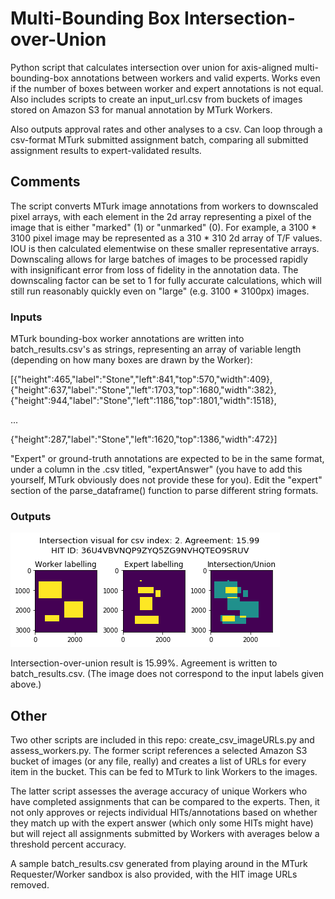 # Multi-Bounding Box Intersection-over-Union

Python script that calculates intersection over union for axis-aligned multi-bounding-box annotations between workers and valid experts. Works even if the number of boxes between worker and expert annotations is not equal. Also includes scripts to create an input_url.csv from buckets of images stored on Amazon S3 for manual annotation by MTurk Workers.

Also outputs approval rates and other analyses to a csv. Can loop through a csv-format MTurk submitted assignment batch, comparing all submitted assignment results to expert-validated results.

## Comments
The script converts MTurk image annotations from workers to downscaled pixel arrays, with each element in the 2d array representing a pixel of the image that is either "marked" (1) or "unmarked" (0). For example, a 3100 * 3100 pixel image may be represented as a 310 * 310 2d array of T/F values. IOU is then calculated elementwise on these smaller representative arrays. Downscaling allows for large batches of images to be processed rapidly with insignificant error from loss of fidelity in the annotation data. The downscaling factor can be set to 1 for fully accurate calculations, which will still run reasonably quickly even on "large" (e.g. 3100 * 3100px) images.

### Inputs

MTurk bounding-box worker annotations are written into batch_results.csv's as strings, representing an array of variable length (depending on how many boxes are drawn by the Worker):

[{"height":465,"label":"Stone","left":841,"top":570,"width":409}, {"height":637,"label":"Stone","left":1703,"top":1680,"width":382},{"height":944,"label":"Stone","left":1186,"top":1801,"width":1518},

...

{"height":287,"label":"Stone","left":1620,"top":1386,"width":472}]

"Expert" or ground-truth annotations are expected to be in the same format, under a column in the .csv titled, "expertAnswer" (you have to add this yourself, MTurk obviously does not provide these for you). Edit the "expert" section of the parse_dataframe() function to parse different string formats.

### Outputs
<p float="left">
<img src="https://github.com/malyalar/complex-intersection-union/blob/master/intersect_example.png">
</p>

Intersection-over-union result is 15.99%. Agreement is written to batch_results.csv. (The image does not correspond to the input labels given above.)


## Other

Two other scripts are included in this repo: create_csv_imageURLs.py and assess_workers.py. The former script references a selected Amazon S3 bucket of images (or any file, really) and creates a list of URLs for every item in the bucket. This can be fed to MTurk to link Workers to the images. 

The latter script assesses the average accuracy of unique Workers who have completed assignments that can be compared to the experts. Then, it not only approves or rejects individual HITs/annotations based on whether they match up with the expert answer (which only some HITs might have) but will reject all assignments submitted by Workers with averages below a threshold percent accuracy.

A sample batch_results.csv generated from playing around in the MTurk Requester/Worker sandbox is also provided, with the HIT image URLs removed.
